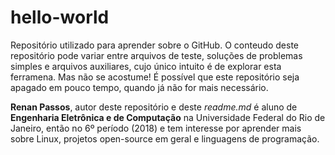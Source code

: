 # hello-world
Repositório utilizado para aprender sobre o GitHub.
O conteudo deste repositório pode variar entre arquivos de teste, soluções de problemas simples e arquivos auxiliares, cujo único intuito é de explorar esta ferramena. Mas não se acostume! É possível que este repositório seja apagado em pouco tempo, quando já não for mais necessário.

**Renan Passos**, autor deste repositório e deste *readme.md* é aluno de **Engenharia Eletrônica e de Computação** na Universidade Federal do Rio de Janeiro, então no 6º período (2018) e tem interesse por aprender mais sobre Linux, projetos open-source em geral e linguagens de programação.
